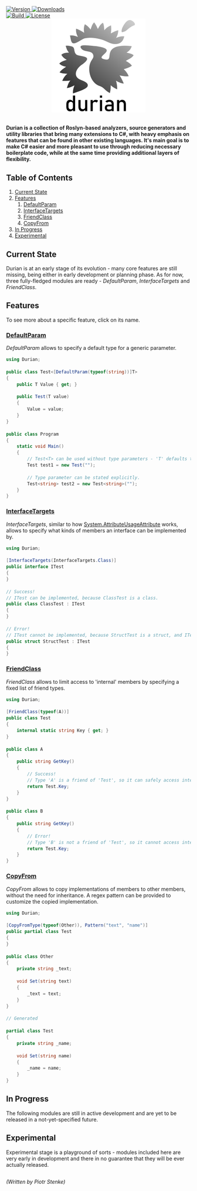 ﻿<div align="left">
	<a href="https://www.nuget.org/packages/Durian">
		<img src="https://img.shields.io/nuget/v/Durian?color=seagreen&style=flat-square" alt="Version"/>
	</a>
	<a href="https://www.nuget.org/packages/Durian">
		<img src="https://img.shields.io/nuget/dt/Durian?color=blue&style=flat-square" alt="Downloads"/>
	</a> <br />
	<a href="https://github.com/piotrstenke/Durian/actions">
		<img src="https://img.shields.io/github/actions/workflow/status/piotrstenke/Durian/dotnet.yml" alt="Build"/>
	</a>
	<a href="https://github.com//piotrstenke/Durian/blob/master/LICENSE.md">
		<img src="https://img.shields.io/github/license/piotrstenke/Durian?color=orange&style=flat-square" alt="License"/>
	</a>
</div>

<div align="center">
		<img src="img/icons/Durian-256.png" alt="Durian logo"/>
</div>

##

**Durian is a collection of Roslyn-based analyzers, source generators and utility libraries that bring many extensions to C#, with heavy emphasis on features that can be found in other existing languages. It's main goal is to make C# easier and more pleasant to use through reducing necessary boilerplate code, while at the same time providing additional layers of flexibility.**

## Table of Contents

1. [Current State](#current-state)
2. [Features](#features)
	1. [DefaultParam](#defaultparam)
	2. [InterfaceTargets](#interfacetargets)
	3. [FriendClass](#friendclass)
	4. [CopyFrom](#copyfrom)
3. [In Progress](#in-progress)
4. [Experimental](#experimental) 

## Current State

Durian is at an early stage of its evolution - many core features are still missing, being either in early development or planning phase. As for now, three fully-fledged modules are ready - *DefaultParam*, *InterfaceTargets* and *FriendClass*.

## Features

To see more about a specific feature, click on its name.

### [DefaultParam](src/Durian.DefaultParam/README.md)
*DefaultParam* allows to specify a default type for a generic parameter.

```csharp
using Durian;

public class Test<[DefaultParam(typeof(string))]T>
{
	public T Value { get; }

	public Test(T value)
	{
		Value = value;
	}
}

public class Program
{
	static void Main()
	{
		// Test<T> can be used without type parameters - 'T' defaults to 'string'.
		Test test1 = new Test("");
		
		// Type parameter can be stated explicitly.
		Test<string> test2 = new Test<string>("");
	}
}

```

### [InterfaceTargets](src/Durian.InterfaceTargets/README.md)

*InterfaceTargets*, similar to how [System.AttributeUsageAttribute](https://docs.microsoft.com/en-us/dotnet/api/system.attributeusageattribute) works, allows to specify what kinds of members an interface can be implemented by.

```csharp
using Durian;

[InterfaceTargets(InterfaceTargets.Class)]
public interface ITest
{
}

// Success!
// ITest can be implemented, because ClassTest is a class.
public class ClassTest : ITest
{
}

// Error!
// ITest cannot be implemented, because StructTest is a struct, and ITest is valid only for classes.
public struct StructTest : ITest
{
}

```

### [FriendClass](src/Durian.FriendClass/README.md)

*FriendClass* allows to limit access to 'internal' members by specifying a fixed list of friend types.

```csharp
using Durian;

[FriendClass(typeof(A))]
public class Test
{
	internal static string Key { get; }
}

public class A
{
	public string GetKey()
	{
		// Success!
		// Type 'A' is a friend of 'Test', so it can safely access internal members.
		return Test.Key;
	}
}

public class B
{
	public string GetKey()
	{
		// Error!
		// Type 'B' is not a friend of 'Test', so it cannot access internal members.
		return Test.Key;
	}
}
```

### [CopyFrom](src/Durian.CopyFrom/README.md)

*CopyFrom* allows to copy implementations of members to other members, without the need for inheritance. A regex pattern can be provided to customize the copied implementation.

```csharp
using Durian;

[CopyFromType(typeof(Other)), Pattern("text", "name")]
public partial class Test
{
}

public class Other
{
	private string _text;

	void Set(string text)
	{
		_text = text;
	}
}

// Generated

partial class Test
{
	private string _name;

	void Set(string name)
	{
		_name = name;
	}
}

```

## In Progress

The following modules are still in active development and are yet to be released in a not-yet-specified future.

## Experimental

Experimental stage is a playground of sorts - modules included here are very early in development and there in no guarantee that they will be ever actually released.

##

*\(Written by Piotr Stenke\)*
